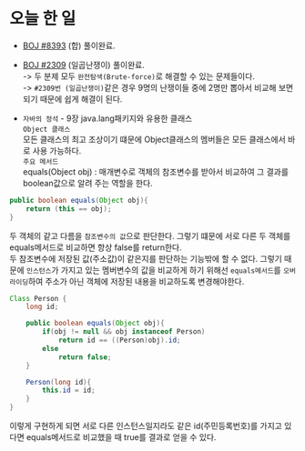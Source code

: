 # 오늘 한 일

* [BOJ #8393](https://www.acmicpc.net/problem/8393) (합) 풀이완료.  
* [BOJ #2309](https://www.acmicpc.net/problem/2309) (일곱난쟁이) 풀이완료.  
-> 두 분제 모두 `완전탐색(Brute-force)`로 해결할 수 있는 문제들이다.  
-> `#2309번 (일곱난쟁이)`같은 경우 9명의 난쟁이들 중에 2명만 뽑아서 비교해 보면 되기 때문에 쉽게 해결이 된다.

* `자바의 정석` - 9장 java.lang패키지와 유용한 클래스  
`Object 클래스`  
모든 클래스의 최고 조상이기 떄문에 Object클래스의 멤버들은 모든 클래스에서 바로 사용 가능하다.  
`주요 메서드`  
equals(Object obj) : 매개변수로 객체의 참조변수를 받아서 비교하여 그 결과를 boolean값으로 알려 주는 역할을 한다.
```java
public boolean equals(Object obj){
    return (this == obj);
}
```
두 객체의 같고 다름을 `참조변수의 값`으로 판단한다. 그렇기 떄문에 서로 다른 두 객체를 equals메서드로 비교하면 항상 false를 return한다.  
두 참조변수에 저장된 값(주소값)이 같은지를 판단하는 기능밖에 할 수 없다. 그렇기 때문에 `인스턴스`가 가지고 있는 멤버변수의 값을 비교하게 하기 위해선 `equals메서드`를 `오버라이딩`하여 주소가 아닌 객체에 저장된 내용을 비교하도록 변경해야한다.  
```java
Class Person {
    long id;

    public boolean equals(Object obj){
        if(obj != null && obj instanceof Person)
            return id == ((Person)obj).id;
        else
            return false;
    }

    Person(long id){
        this.id = id;
    }
}
```
이렇게 구현하게 되면 서로 다른 인스턴스일지라도 같은 id(주민등록번호)를 가지고 있다면 equals메서드로 비교했을 때 true를 결과로 얻을 수 있다.
